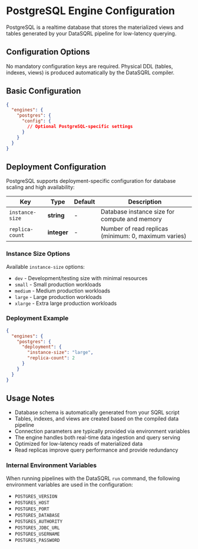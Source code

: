 # PostgreSQL Engine Configuration

PostgreSQL is a realtime database that stores the materialized views and tables generated by your DataSQRL pipeline for low-latency querying.

## Configuration Options

No mandatory configuration keys are required. Physical DDL (tables, indexes, views) is produced automatically by the DataSQRL compiler.

## Basic Configuration

```json
{
  "engines": {
    "postgres": {
      "config": {
        // Optional PostgreSQL-specific settings
      }
    }
  }
}
```

## Deployment Configuration

PostgreSQL supports deployment-specific configuration for database scaling and high availability:

| Key             | Type        | Default | Description                                          |
|-----------------|-------------|---------|------------------------------------------------------|
| `instance-size` | **string**  | -       | Database instance size for compute and memory        |
| `replica-count` | **integer** | -       | Number of read replicas (minimum: 0, maximum varies) |

### Instance Size Options

Available `instance-size` options:
- `dev` - Development/testing size with minimal resources
- `small` - Small production workloads
- `medium` - Medium production workloads  
- `large` - Large production workloads
- `xlarge` - Extra large production workloads

### Deployment Example

```json
{
  "engines": {
    "postgres": {
      "deployment": {
        "instance-size": "large",
        "replica-count": 2
      }
    }
  }
}
```

## Usage Notes

- Database schema is automatically generated from your SQRL script
- Tables, indexes, and views are created based on the compiled data pipeline
- Connection parameters are typically provided via environment variables
- The engine handles both real-time data ingestion and query serving
- Optimized for low-latency reads of materialized data
- Read replicas improve query performance and provide redundancy

<!--EXTENDED-->

### Internal Environment Variables

When running pipelines with the DataSQRL `run` command, the following environment variables are used
in the configuration:

* `POSTGRES_VERSION`
* `POSTGRES_HOST`
* `POSTGRES_PORT`
* `POSTGRES_DATABASE`
* `POSTGRES_AUTHORITY`
* `POSTGRES_JDBC_URL`
* `POSTGRES_USERNAME`
* `POSTGRES_PASSWORD`
